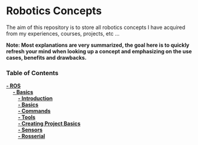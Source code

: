 # Robotics Concepts

The aim of this repository is to store all robotics concepts I have acquired from my experiences, courses, projects, etc ... 

**Note: Most explanations are very summarized, the goal here is to quickly refresh your mind when looking up a concept and 
emphasizing on the use cases, benefits and drawbacks.**

### Table of Contents
**[- ROS](ros)**<br>
&emsp; **[- Basics](ros/basics/)**<br>
&emsp;&emsp; **[- Introduction](ros/basics/Introduction.md)**<br>
&emsp;&emsp; **[- Basics](ros/basics/Basics.md)**<br>
&emsp;&emsp; **[- Commands](ros/basics/Commands.md)**<br>
&emsp;&emsp; **[- Tools](ros/basics/Tools.md)**<br>
&emsp;&emsp; **[- Creating Project Basics](ros/basics/Creating%20Project%20Basics.md)**<br>
&emsp;&emsp; **[- Sensors](ros/basics/Sensors.md)**<br>
&emsp;&emsp; **[- Rosserial](ros/basics/Rosserial.md)**<br>

